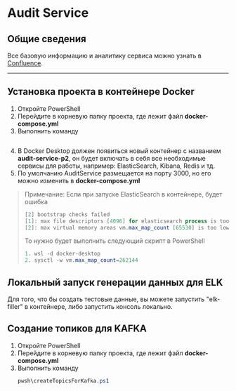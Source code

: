 # Audit Service



## Общие сведения

Все базовую информацию и аналитику сервиса можно узнать в [Confluence](https://confluence.platform.live/pages/viewpage.action?pageId=63984679).

 ----

## Установка проекта в контейнере Docker


1. Откройте PowerShell
2. Перейдите в корневую папку проекта, где лежит файл **docker-compose.yml**
3. Выполнить команду
   ```powershell docker-compose --env-file ./config/docker.development.env  up -d
   ```
4. В Docker Desktop должен появиться новый контейнер с названием **audit-service-p2**, он будет включать в себя все необходимые сервисы для работы, например: ElasticSearch, Kibana, Redis и тд.
5. По умолчанию AuditService размещается на порту 3000, но его можно изменить в **docker-compose.yml**



> Примечание: Если при запуске ElasticSearch в контейнере, будет ошибка
> ```` powershell
> [2] bootstrap checks failed
> [1]: max file descriptors [4096] for elasticsearch process is too low, increase to at least [65535]
> [2]: max virtual memory areas vm.max_map_count [65530] is too low, increase to at least [262144]
>````
> То нужно будет выполнить следующий скрипт в PowerShell
> ```` powershell
> 1. wsl -d docker-desktop
> 2. sysctl -w vm.max_map_count=262144
>````


## Локальный запуск генерации данных для ELK


Для того, что бы создать тестовые данные, вы можете запустить "elk-filler" в контейнере, либо запустить консоль локально.


## Создание топиков для KAFKA


1. Откройте PowerShell
2. Перейдите в корневую папку проекта, где лежит файл **docker-compose.yml**
3. Выполнить команду
   ``` powershell
   pwsh\createTopicsForKafka.ps1
   ```